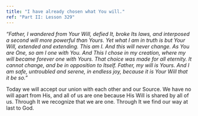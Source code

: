 ```yaml
---
title: "I have already chosen what You will."
ref: "Part II: Lesson 329"
---
```


*“Father, I wandered from Your Will, defied It, broke Its laws, and
interposed a second will more powerful than Yours. Yet what I am in truth
is but Your Will, extended and extending. This am I. And this will never
change. As You are One, so am I one with You. And This I chose in my
creation, where my will became forever one with Yours. That choice was
made for all eternity. It cannot change, and be in opposition to Itself.
Father, my will is Yours. And I am safe, untroubled and serene, in
endless joy, because it is Your Will that it be so.”*

Today we will accept our union with each other and our Source. We have no
will apart from His, and all of us are one because His Will is shared by
all of us. Through It we recognize that we are one. Through It we find
our way at last to God.

